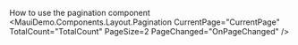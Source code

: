 How to use the pagination component
<MauiDemo.Components.Layout.Pagination CurrentPage="CurrentPage" TotalCount="TotalCount" PageSize=2 PageChanged="OnPageChanged" />
